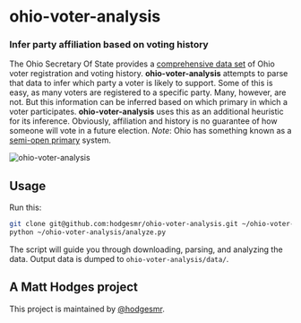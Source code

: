 # ohio-voter-analysis
### Infer party affiliation based on voting history

The Ohio Secretary Of State provides a [comprehensive data set](http://www2.sos.state.oh.us/pls/voter/f?p=111:1) of Ohio voter registration and voting history. **ohio-voter-analysis** attempts to parse that data to infer which party a voter is likely to support. Some of this is easy, as many voters are registered to a specific party. Many, however, are not. But this information can be inferred based on which primary in which a voter participates. **ohio-voter-analysis** uses this as an additional heuristic for its inference. Obviously, affiliation and history is no guarantee of how someone will vote in a future election. *Note*: Ohio has something known as a [semi-open primary](https://www.sos.state.oh.us/sos/elections/Voters/FAQ/genFAQs.aspx#declare) system.

![ohio-voter-analysis](http://i.imgur.com/Ihwi49G.png)

## Usage

Run this:

```sh
git clone git@github.com:hodgesmr/ohio-voter-analysis.git ~/ohio-voter-analysis
python ~/ohio-voter-analysis/analyze.py
```

The script will guide you through downloading, parsing, and analyzing the data. Output data is dumped to `ohio-voter-analysis/data/`.

## A Matt Hodges project

This project is maintained by [@hodgesmr](http://twitter.com/hodgesmr).
